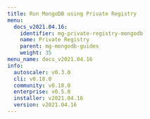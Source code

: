```yaml
---
title: Run MongoDB using Private Registry
menu:
  docs_v2021.04.16:
    identifier: mg-private-registry-mongodb
    name: Private Registry
    parent: mg-mongodb-guides
    weight: 35
menu_name: docs_v2021.04.16
info:
  autoscaler: v0.3.0
  cli: v0.18.0
  community: v0.18.0
  enterprise: v0.5.0
  installer: v2021.04.16
  version: v2021.04.16
---
```



